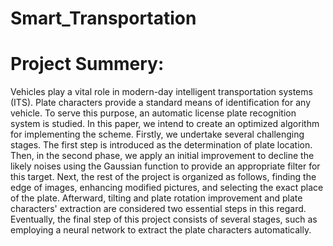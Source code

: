 # Smart_Transportation
 # Project Summery:
Vehicles play a vital role in modern-day intelligent transportation systems (ITS). Plate characters provide a standard means of identification for any vehicle. To serve this purpose, an automatic license plate recognition system is studied. In this paper, we intend to create an optimized algorithm for implementing the scheme. Firstly, we undertake several challenging stages. The first step is introduced as the determination of plate location. Then, in the second phase, we apply an initial improvement to decline the likely noises using the Gaussian function to provide an appropriate filter for this target. Next, the rest of the project is organized as follows, finding the edge of images, enhancing modified pictures, and selecting the exact place of the plate. Afterward, tilting and plate rotation improvement and plate characters' extraction are considered two essential steps in this regard. Eventually, the final step of this project consists of several stages, such as employing a neural network to extract the plate characters automatically.
